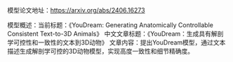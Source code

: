 模型论文地址：https://arxiv.org/abs/2406.16273

模型概述：当前标题：《YouDream: Generating Anatomically Controllable Consistent Text-to-3D Animals》
中文文章标题：《YouDream：生成具有解剖学可控性和一致性的文本到3D动物》
文章内容：提出YouDream模型，通过文本描述生成解剖学可控的3D动物模型，实现高度一致性和细节精确度。
